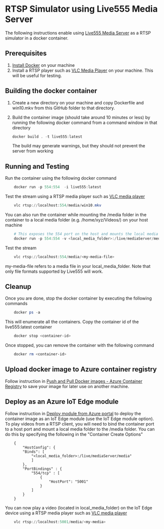 # RTSP Simulator using Live555 Media Server

The following instructions enable using [Live555 Media Server](http://www.live555.com/mediaServer/) as a RTSP simulator in a docker container.

## Prerequisites
1. [Install Docker](http://docs.docker.com/docker-for-windows/install/) on your machine
2. Install a RTSP player such as [VLC Media Player](http://www.videolan.org/vlc/) on your machine. This will be useful for testing.

## Building the docker container

1. Create a new directory on your machine and copy Dockerfile and win10.mkv from this GitHub folder to that directory.
2. Build the container image (should take around 10 minutes or less) by running the following docker command from a command window in that directory

    ```powershell
    docker build . -t live555:latest
    ```

    The build may generate warnings, but they should not prevent the server from working

## Running and Testing

Run the container using the following docker command

```powershell
    docker run -p 554:554  -i live555:latest
```


Test the stream using a RTSP media player such as [VLC media player](https://www.videolan.org/vlc/)

```powershell
    vlc rtsp://localhost:554/media/win10.mkv
```

You can also run the container while mounting the /media folder in the container to a local media folder (e.g. /home/xyz/Videos/) on your host machine

```powershell
    # This exposes the 554 port on the host and mounts the local media folder to the /media folder in the server
    docker run -p 554:554 -v <local_media_folder>:/live/mediaServer/media -i live555:latest 
```

Test the stream

```powershell
    vlc rtsp://localhost:554/media/<my-media-file>
```

my-media-file refers to a media file in your local_media_folder. Note that only file formats supported by Live555 will work.

## Cleanup

Once you are done, stop the docker container by executing the following commands

```powershell
    docker ps -a 
```

This will enumerate all the containers. Copy the container id of the live555:latest container

```powershell
    docker stop <container-id> 
```

Once stopped, you can remove the container with the following command

```powershell
    docker rm <container-id> 
```

## Upload docker image to Azure container registry

Follow instruction in [Push and Pull Docker images  - Azure Container Registry](http://docs.microsoft.com/en-us/azure/container-registry/container-registry-get-started-docker-cli) to save your image for later use on another machine.

## Deploy as an Azure IoT Edge module

Follow instruction in [Deploy module from Azure portal](https://docs.microsoft.com/en-us/azure/iot-edge/how-to-deploy-modules-portal) to deploy the container image as an IoT Edge module (use the IoT Edge module option). To play videos from a RTSP client, you will need to bind the container port to a host port and mount a local media folder to the /media folder. You can do this by specifying the following in the "Container Create Options"

```
    {
        "HostConfig": {
        "Binds": [
            "<local_media_folder>:/live/mediaServer/media"
            ]
        },
        "PortBindings" : {
            "554/tcp" : [
                {
                    "HostPort": "5001"
                }
            ]
        }
    }
```

You can now play a video (located in local_media_folder) on the IoT Edge device using a RTSP media player such as [VLC media player](https://www.videolan.org/vlc/)

```powershell
    vlc rtsp://localhost:5001/media/<my-media>
```
